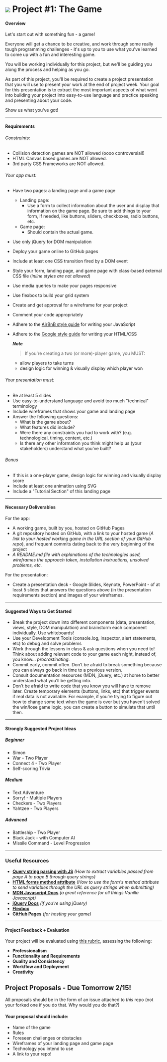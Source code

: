 # ![](https://ga-dash.s3.amazonaws.com/production/assets/logo-9f88ae6c9c3871690e33280fcf557f33.png) Project #1: The Game

#### Overview

Let's start out with something fun - a game!

Everyone will get a chance to be creative, and work through some really tough programming challenges - it's up to you to use what you've learned to come up with a fun and interesting game.

You will be working individually for this project, but we'll be guiding you along the process and helping as you go.

As part of this project, you'll be required to create a project presentation that you will use to present your work at the end of project week. Your goal for this presentation is to extract the most important aspects of what went into building your project into easy-to-use language and practice speaking and presenting about your code.

Show us what you've got!


---

#### Requirements

###### Constraints:

- Collision detection games are NOT allowed (oooo controversial!)
- HTML Canvas based games are NOT allowed.
- 3rd party CSS Frameworks are NOT allowed.

###### Your app must:

- Have two pages: a landing page and a game page
	- Landing page:
		- Use a form to collect information about the user and display that information on the game page. Be sure to add things to your form, if needed, like buttons, sliders, checkboxes, radio buttons, etc.
	- Game page:
		- Should contain the actual game.
- Use only jQuery for DOM manipulation
- Deploy your game online to GitHub pages
- Include at least one CSS transition fired by a DOM event
- Style your form, landing page, and game page with class-based external CSS file (*inline styles are not allowed*)
- Use media queries to make your pages responsive
- Use flexbox to build your grid system
- Create and get approval for a wireframe for your project
- Comment your code appropriately
- Adhere to the [AirBnB style guide](https://github.com/airbnb/javascript) for writing your JavaScript
- Adhere to the [Google style guide](https://google.github.io/styleguide/htmlcssguide.xml) for writing your HTML/CSS

	***Note***
	> If you're creating a two (or more)-player game, you MUST:
	- allow players to take turns
	- design logic for winning & visually display which player won

###### Your presentation must:

- Be at least 5 slides
- Use easy-to-understand language and avoid too much "technical" terminology
- Include wireframes that shows your game and landing page
- Answer the following questions:
	- What is the game about?
	- What features did include?
	- Were there any constraints you had to work with? (e.g. technological, timing, content, etc.)
	- Is there any other information you think might help us (your stakeholders) understand what you've built?


###### Bonus
- If this is a one-player game, design logic for winning and visually display score
- Include at least one animation using  SVG
- Include a "Tutorial Section" of this landing page


---

#### Necessary Deliverables

For the app:

* A working game, built by you, hosted on GitHub Pages
* A git repository hosted on GitHub, with a link to your hosted game (*A link to your hosted working game in the URL section of your GitHub repo*), and frequent commits dating back to the very beginning of the project
* *A README.md file with explanations of the technologies used, wireframes the approach taken, installation instructions, unsolved problems, etc.*

For the presentation:

* Create a presentation deck - Google Slides, Keynote, PowerPoint - of at least 5 slides that answers the questions above (in the presentation requirements section) and images of your wireframes.

---

#### Suggested Ways to Get Started

* Break the project down into different components (data, presentation, views, style, DOM manipulation) and brainstorm each component individually. Use whiteboards!
* Use your Development Tools (console.log, inspector, alert statements, etc) to debug and solve problems
* Work through the lessons in class & ask questions when you need to! Think about adding relevant code to your game each night, instead of, you know... _procrastinating_.
* Commit early, commit often. Don’t be afraid to break something because you can always go back in time to a previous version.
* Consult documentation resources (MDN, jQuery, etc.) at home to better understand what you’ll be getting into.
* Don’t be afraid to write code that you know you will have to remove later. Create temporary elements (buttons, links, etc) that trigger events if real data is not available. For example, if you’re trying to figure out how to change some text when the game is over but you haven’t solved the win/lose game logic, you can create a button to simulate that until then.

---

#### Strongly Suggested Project Ideas

##### Beginner
- Simon
- War - Two Player
- Connect 4 - Two Player
- Self-scoring Trivia

##### Medium
- Text Adventure
- Sorry! - Multiple Players
- Checkers - Two Players
- Yahtzee - Two Players

##### Advanced
- Battleship - Two Player
- Black Jack - with Computer AI
- Missile Command - Level Progression

---

### Useful Resources


* **[Query string parsing with JS](https://davidwalsh.name/query-string-javascript)** _(How to extract variables passed from page A to page B through query strings)_
* **[HTML forms method attribute](http://www.w3schools.com/tags/att_form_method.asp)** _(How to use the form's method attribute to send variables through the URL as query strings when submitting)_
* **[MDN Javascript Docs](https://developer.mozilla.org/en-US/docs/Web/JavaScript)** _(a great reference for all things Vanilla Javascript)_
* **[jQuery Docs](http://api.jquery.com)** _(if you're using jQuery)_
* **[Flexbox](https://css-tricks.com/snippets/css/a-guide-to-flexbox/)**
* **[GitHub Pages](https://pages.github.com)** _(for hosting your game)_

---

#### Project Feedback + Evaluation

Your project will be evaluated using [this rubric](rubric.md), assessing the following:

- **Professionalism**
- **Functionality and Requirements**
- **Quality and Consistency**
- **Workflow and Deployment**
- **Creativity**

## Project Proposals - Due Tomorrow 2/15!

All proposals should be in the form of an issue attached to *this* repo (not your forked one if you do that.  Why would you do that?)

#### Your proposal should include:
- Name of the game
- Rules
- Foreseen challenges or obstacles
- Wireframes of your landing page and game page
- Technology you intend to use
- A link to your repo!


